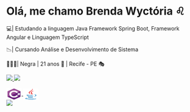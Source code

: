 # Olá, me chamo Brenda Wyctória ♌

💻| Estudando a linguagem Java Framework Spring Boot, Framework Angular e Linguagem TypeScript

📉| Cursando Análise e Desenvolvimento de Sistema 

👩🏾‍💻| Negra | 21 anos 🎉 | Recife - PE 🎭

<div>
  <a href="https://github.com/BrendaWyctoria">
  <img height="150em" src="https://github-readme-stats.vercel.app/api?username=BrendaWyctoria&show_icons=true&theme=synthwave&include_all_commits=true&count_private=true"/>   
  <img height="150em" src="https://github-readme-stats.vercel.app/api/top-langs/?username=BrendaWyctoria&layout=compact&langs_count=7&theme=synthwave"/>
</div>

<div style="display: inline_block"><br> 
 <img align="center" alt="Rafa-Csharp" height="30" width="40" src="https://raw.githubusercontent.com/devicons/devicon/master/icons/csharp/csharp-original.svg">
 <img align="center" alt="Rafa-Csharp" height="30" width="40" src="https://raw.githubusercontent.com/devicons/devicon/1119b9f84c0290e0f0b38982099a2bd027a48bf1/icons/java/java-original.svg">
</div>
  
  
  <div>
    <img src="https://c.tenor.com/aT2-RRtS7iMAAAAC/funny-face.gif">
       
  <div>
     
##

<div> 
